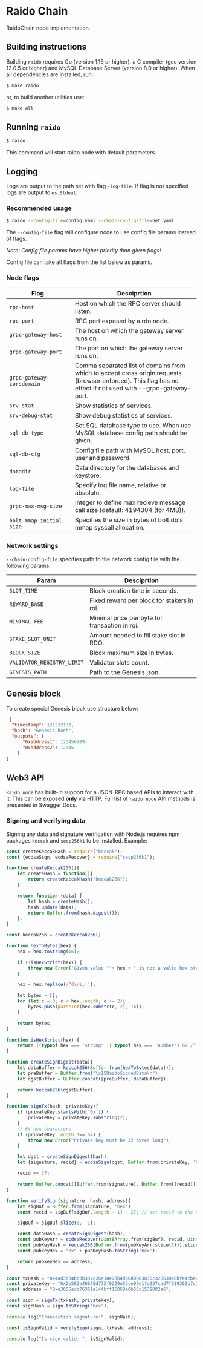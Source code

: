 # Raido Chain

RaidoChain node implementation.

## Building instructions

Building `raido` requires Go (version 1.16 or higher), a C compiler (gcc version 12.0.5 or higher) and MySQL Database Server (version 8.0 or higher).
When all dependencies are installed, run:
```bash
$ make raido
```

or, to build another utilities use:
```bash
$ make all
```

## Running `raido`

```bash
$ raido
```
This command will start raido node with default parameters.

## Logging
 Logs are output to the path set with flag `-log-file`. If flag is not specified logs are output to `os.Stdout`.

### Recommended usage
```bash
$ raido --config-file=config.yaml --chain-config-file=net.yaml
```

The `--config-file` flag will configure node to use config file params instead of flags.

*Note: Сonfig file params have higher priority than given flags!*

Config file can take all flags from the list below as params.

### Node flags

| <div style="width:150px;">**Flag** </div> |  **Desciprtion** | 
|--------------------------|-------------------------------|
| `rpc-host` | Host on which the RPC server should listen. |
| `rpc-port` | RPC port exposed by a rdo node.             |  
| `grpc-gateway-host` | The host on which the gateway server runs on. |
| `grpc-gateway-port` | The port on which the gateway server runs on. |
| `grpc-gateway-corsdomain` | Comma separated list of domains from which to accept cross origin requests (browser enforced). This flag has no effect if not used with --grpc-gateway-port. |
| `srv-stat` | Show statistics of services.             | 
| `srv-debug-stat` | Show debug statistics of services.             |
| `sql-db-type` | Set SQL database type to use. When use MySQL database config path should be given. |
| `sql-db-cfg` | Config file path with MySQL host, port, user and password. |
| `datadir` | Data directory for the databases and keystore. |
| `log-file` | Specify log file name, relative or absolute. |
| `grpc-max-msg-size` | Integer to define max recieve message call size (default: 4194304 (for 4MB)). |
| `bolt-mmap-initial-size` | Specifies the size in bytes of bolt db's mmap syscall allocation. |

### Network settings

`--chain-config-file` specifies path to the network config file with the following params:  

|     **Param**     |  **Desciprtion** | 
|--------------------------|-------------------------------|
| `SLOT_TIME` | Block creation time in seconds. |
| `REWARD_BASE` | Fixed reward per block for stakers in roi. |
| `MINIMAL_FEE` | Minimal price per byte for transaction in roi. |
| `STAKE_SLOT_UNIT` | Amount needed to fill stake slot in RDO. |
| `BLOCK_SIZE` | Block maximum size in bytes. |
| `VALIDATOR_REGISTRY_LIMIT` | Validator slots count. |
| `GENESIS_PATH` | Path to the Genesis json. |

## Genesis block

To create special Genesis block use structure below:
```json
 {
  "timestamp": 121232131, 
  "hash": "Genesis hash",
  "outputs": {
      "0xaddress1": 123456789,
      "0xaddress2": 12345
    }
}
```

## Web3 API
`Raido node` has built-in support for a JSON-RPC based APIs to interact with it. This can be exposed **only** via HTTP. 
Full list of `raido node` API methods is presented in Swagger Docs.

### Signing and verifying data 
Signing any data and signature verification with Node.js requires npm packages `keccak` and `secp256k1` to be installed.
Example:
```javascript
const createKeccakHash = require("keccak");
const {ecdsaSign, ecdsaRecover} = require("secp256k1");

function createKeccak256(){
    let createHash = function(){
        return createKeccakHash("keccak256");
    }

    return function (data) {
        let hash = createHash();
        hash.update(data);
        return Buffer.from(hash.digest());
    };
}

const keccak256 = createKeccak256()

function hexToBytes(hex) {
    hex = hex.toString(16);

    if (!isHexStrict(hex)) {
        throw new Error('Given value "'+ hex +'" is not a valid hex string.');
    }

    hex = hex.replace(/^0x/i,'');

    let bytes = [];
    for (let c = 0; c < hex.length; c += 2){
        bytes.push(parseInt(hex.substr(c, 2), 16));
    }

    return bytes;
}

function isHexStrict(hex) {
    return ((typeof hex === 'string' || typeof hex === 'number') && /^(-)?0x[0-9a-f]*$/i.test(hex));
}

function createSignDigest(data){
    let dataBuffer = keccak256(Buffer.from(hexToBytes(data)));
    let preBuffer = Buffer.from("\x15RaidoSignedData\n");
    let dgstBuffer = Buffer.concat([preBuffer, dataBuffer]);

    return keccak256(dgstBuffer);
}

function signTx(hash, privateKey){
    if (privateKey.startsWith('0x')) {
        privateKey = privateKey.substring(2);
    }
    // 64 hex characters
    if (privateKey.length !== 64) {
        throw new Error("Private key must be 32 bytes long");
    }

    let dgst = createSignDigest(hash);
    let {signature, recid} = ecdsaSign(dgst, Buffer.from(privateKey, 'hex'));

    recid += 27;

    return Buffer.concat([Buffer.from(signature), Buffer.from([recid])]);
}

function verifySign(signature, hash, address){
    let sigBuf = Buffer.from(signature, 'hex');
    const recid = sigBuf[sigBuf.length - 1] - 27; // set recid to the 0 or 1

    sigBuf = sigBuf.slice(0, -1);

    const dataHash = createSignDigest(hash);
    const pubKeyArr = ecdsaRecover(Uint8Array.from(sigBuf), recid, Uint8Array.from(dataHash), false);
    const pubKeyHash = keccak256(Buffer.from(pubKeyArr.slice(1))).slice(12);
    const pubkeyHex = "0x" + pubKeyHash.toString('hex');

    return pubkeyHex == address;
}

const txHash = "0x4ad3d34bd3b337c26a10e73b4db0d0663835c32663046bfe4cba477fde84a44b";
const privateKey = "0x2e582a40675d772f0229e56ce99e1fe237cad7f919302b7c77870a5f8f9ab"; // not valid private key
const address = "0xe3655ecb76351e144bff15058e0b56c1539082a6";

const sign = signTx(txHash, privateKey);
const signHash = sign.toString('hex');

console.log("Transaction signature:", signHash);

const isSignValid = verifySign(sign, txHash, address);

console.log("Is sign valid: ", isSignValid);
```
